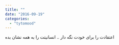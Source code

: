 ```yaml
---
title: ""
date: "2016-09-19"
categories: 
  - "tytomood"
---
```


اعتقادت را برای خودت نگه دار .. انسانیتت را به همه نشان بده
